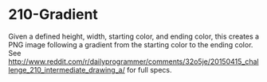 210-Gradient
===========

Given a defined height, width, starting color, and ending color, this creates a PNG image following a gradient from the starting color to the ending color.  See http://www.reddit.com/r/dailyprogrammer/comments/32o5je/20150415_challenge_210_intermediate_drawing_a/ for full specs.
